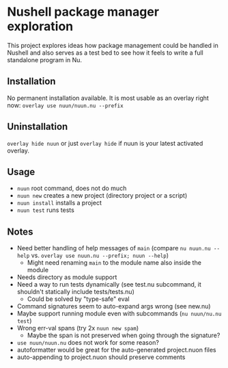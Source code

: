 # Nushell package manager exploration

This project explores ideas how package management could be handled in Nushell and also serves as a test bed to see how it feels to write a full standalone program in Nu.

## Installation

No permanent installation available. It is most usable as an overlay right now: `overlay use nuun/nuun.nu --prefix`

## Uninstallation

`overlay hide nuun` or just `overlay hide` if nuun is your latest activated overlay.

## Usage

* `nuun` root command, does not do much
* `nuun new` creates a new project (directory project or a script)
* `nuun install` installs a project
* `nuun test` runs tests

## Notes

* Need better handling of help messages of `main` (compare `nu nuun.nu --help` vs. `overlay use nuun.nu --prefix; nuun --help`)
  * Might need renaming `main` to the module name also inside the module
* Needs directory as module support
* Need a way to run tests dynamically (see test.nu subcommand, it shouldn't statically include tests/tests.nu)
  * Could be solved by "type-safe" eval
* Command signatures seem to auto-expand args wrong (see new.nu)
* Maybe support running module even with subcommands (`nu nuun/nu.nu test`)
* Wrong err-val spans (try 2x `nuun new spam`)
  * Maybe the span is not preserved when going through the signature?
* `use nuun/nuun.nu` does not work for some reason?
* autoformatter would be great for the auto-generated project.nuon files
* auto-appending to project.nuon should preserve comments
